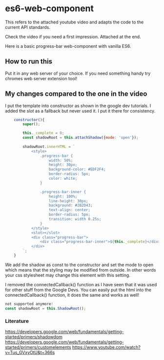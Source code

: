 # es6-web-component
This refers to the attached youtube video and adapts the code to the current API standards.

Check the video if you need a first impression. Attached at the end.

Here is a basic progress-bar web-component with vanilla ES6.

## How to run this 

Put it in any web server of your choice. If you need something handy try chromes web server extension tool!

## My changes compared to the one in the video

I put the template into constructor as shown in the google dev tutorials. I added the *slot* as a fallback but never used it. I put it there for consistency.

```js
    constructor(){
        super();

        this._complete = 0;
        const shadowRoot = this.attachShadow({mode: 'open'});
        
        shadowRoot.innerHTML = `
            <style>
                .progress-bar {
                    width: 50%;
                    height: 30px;
                    background-color: #EDF2F4;
                    border-radius: 5px;
                    color: white;
                }

                .progress-bar-inner {
                    height: 100%;
                    line-height: 30px;
                    background: #2B2D43;
                    text-align: center;
                    border-radius: 5px;
                    transition: width 0.25s;
                }
            </style>
            <slot></slot>
            <div class="progress-bar">
                <div class="progress-bar-inner">${this._complete}</div>
            </div>
        `;
    }
```
We add the shadow as const to the constructor and set the mode to open which means that the styling may be modified from outside. In other words your css stylesheet may change this element with this setting.

I removed the connectedCallback() function as I have seen that it was used for other stuff from the Google Devs. You can easily put the html into the connectedCallback() function, it does the same and works as well!
```js
not supported anymore!
const shadowRoot = this.ShadowRoot();
```
### Literature
https://developers.google.com/web/fundamentals/getting-started/primers/shadowdom
https://developers.google.com/web/fundamentals/getting-started/primers/customelements
https://www.youtube.com/watch?v=Tus_GVxyOtU&t=366s

